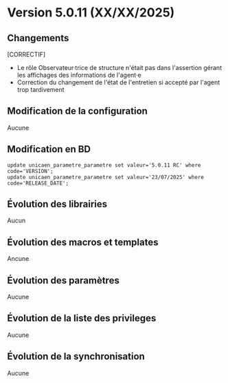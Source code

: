 # Version 5.0.11 (XX/XX/2025) 

## Changements 

[CORRECTIF]
* Le rôle Observateur·trice de structure n'était pas dans l'assertion gérant les affichages des informations de l'agent·e
* Correction du changement de l'état de l'entretien si accepté par l'agent trop tardivement

## Modification de la configuration

Aucune

## Modification en BD

```postgresql
update unicaen_parametre_parametre set valeur='5.0.11 RC' where code='VERSION';
update unicaen_parametre_parametre set valeur='23/07/2025' where code='RELEASE_DATE';
```

## Évolution des librairies

Aucun

## Évolution des macros et templates

Ancune

## Évolution des paramètres

Aucune 

## Évolution de la liste des privileges

Aucune

## Évolution de la synchronisation

Aucune